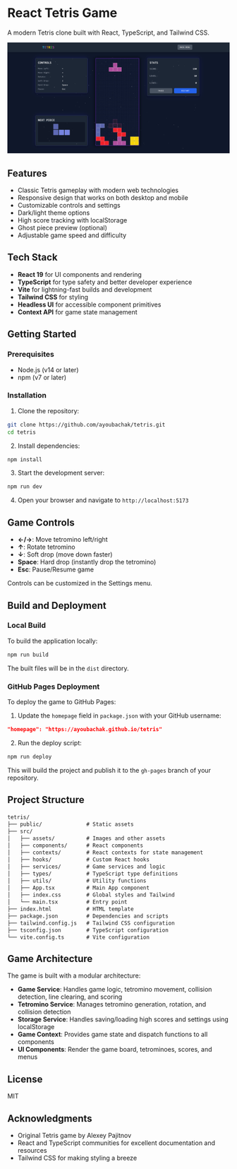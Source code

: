 # React Tetris Game

A modern Tetris clone built with React, TypeScript, and Tailwind CSS.

![Tetris Game Screenshot](media/tetris.png)

## Features

- Classic Tetris gameplay with modern web technologies
- Responsive design that works on both desktop and mobile
- Customizable controls and settings
- Dark/light theme options
- High score tracking with localStorage
- Ghost piece preview (optional)
- Adjustable game speed and difficulty

## Tech Stack

- **React 19** for UI components and rendering
- **TypeScript** for type safety and better developer experience
- **Vite** for lightning-fast builds and development
- **Tailwind CSS** for styling
- **Headless UI** for accessible component primitives
- **Context API** for game state management

## Getting Started

### Prerequisites

- Node.js (v14 or later)
- npm (v7 or later)

### Installation

1. Clone the repository:

```bash
git clone https://github.com/ayoubachak/tetris.git
cd tetris
```

2. Install dependencies:

```bash
npm install
```

3. Start the development server:

```bash
npm run dev
```

4. Open your browser and navigate to `http://localhost:5173`

## Game Controls

- **←/→**: Move tetromino left/right
- **↑**: Rotate tetromino
- **↓**: Soft drop (move down faster)
- **Space**: Hard drop (instantly drop the tetromino)
- **Esc**: Pause/Resume game

Controls can be customized in the Settings menu.

## Build and Deployment

### Local Build

To build the application locally:

```bash
npm run build
```

The built files will be in the `dist` directory.

### GitHub Pages Deployment

To deploy the game to GitHub Pages:

1. Update the `homepage` field in `package.json` with your GitHub username:

```json
"homepage": "https://ayoubachak.github.io/tetris"
```

2. Run the deploy script:

```bash
npm run deploy
```

This will build the project and publish it to the `gh-pages` branch of your repository.

## Project Structure

```
tetris/
├── public/              # Static assets
├── src/
│   ├── assets/          # Images and other assets
│   ├── components/      # React components
│   ├── contexts/        # React contexts for state management
│   ├── hooks/           # Custom React hooks
│   ├── services/        # Game services and logic
│   ├── types/           # TypeScript type definitions
│   ├── utils/           # Utility functions
│   ├── App.tsx          # Main App component
│   ├── index.css        # Global styles and Tailwind
│   └── main.tsx         # Entry point
├── index.html           # HTML template
├── package.json         # Dependencies and scripts
├── tailwind.config.js   # Tailwind CSS configuration
├── tsconfig.json        # TypeScript configuration
└── vite.config.ts       # Vite configuration
```

## Game Architecture

The game is built with a modular architecture:

- **Game Service**: Handles game logic, tetromino movement, collision detection, line clearing, and scoring
- **Tetromino Service**: Manages tetromino generation, rotation, and collision detection
- **Storage Service**: Handles saving/loading high scores and settings using localStorage
- **Game Context**: Provides game state and dispatch functions to all components
- **UI Components**: Render the game board, tetrominoes, scores, and menus

## License

MIT

## Acknowledgments

- Original Tetris game by Alexey Pajitnov
- React and TypeScript communities for excellent documentation and resources
- Tailwind CSS for making styling a breeze
